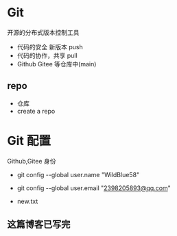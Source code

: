# Git

开源的分布式版本控制工具
- 代码的安全 新版本 push
- 代码的协作，共享 pull
- Github Gitee 等仓库中(main)

## repo
   - 仓库
   - create a repo

# Git 配置
Github,Gitee 身份
- git config --global user.name "WildBlue58"
- git config --global user.email "2398205893@qq.com"

- new.txt

## 这篇博客已写完